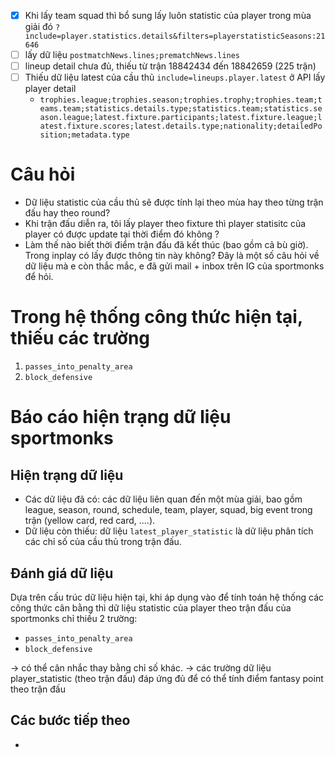  - [x] Khi lấy team squad thì bổ sung lấy luôn statistic của player trong mùa giải đó `?include=player.statistics.details&filters=playerstatisticSeasons:21646`
- [ ] lấy dữ liệu `postmatchNews.lines;prematchNews.lines`
- [ ] lineup detail chưa đủ, thiếu từ trận 18842434 đến 18842659 (225 trận)
- [ ] Thiếu dữ liệu latest của cầu thủ `include=lineups.player.latest` ở API lấy player detail
	- `trophies.league;trophies.season;trophies.trophy;trophies.team;teams.team;statistics.details.type;statistics.team;statistics.season.league;latest.fixture.participants;latest.fixture.league;latest.fixture.scores;latest.details.type;nationality;detailedPosition;metadata.type`


# Câu hỏi
- Dữ liệu statistic của cầu thủ sẽ được tính lại theo mùa hay theo từng trận đấu hay theo round?
- Khi trận đấu diễn ra, tôi lấy player theo fixture thì player statisitc của player có được update tại thời điểm đó không ?
- Làm thế nào biết thời điểm trận đấu đã kết thúc (bao gồm cả bù giờ). Trong inplay có lấy được thông tin này không?
Đây là một số câu hỏi về dữ liệu mà e còn thắc mắc, e đã gửi mail + inbox trên IG của sportmonks để hỏi.


# Trong hệ thống công thức hiện tại, thiếu các trường

 1. `passes_into_penalty_area`
 2. `block_defensive`
 
 # Báo cáo hiện trạng dữ liệu sportmonks
 ## Hiện trạng dữ liệu
- Các dữ liệu đã có: các dữ liệu liên quan đến một mùa giải, bao gồm league, season, round, schedule, team, player, squad, big event trong trận (yellow card, red card, ....). 
- Dữ liệu còn thiếu: dữ liệu `latest_player_statistic` là dữ liệu phân tích các chỉ số của cầu thủ trong trận đấu.
## Đánh giá dữ liệu
Dựa trên cấu trúc dữ liệu hiện tại, khi áp dụng vào để tính toán hệ thống các công thức cân bằng thì dữ liệu statistic của player theo trận đấu của sportmonks chỉ thiếu 2 trường:
- `passes_into_penalty_area`
- `block_defensive`

→ có thể cân nhắc thay bằng chỉ số khác.
→ các trường dữ liệu player_statistic (theo trận đấu) đáp ứng đủ để có thể tính điểm fantasy point theo trận đấu

## Các bước tiếp theo
- 


<!--stackedit_data:
eyJoaXN0b3J5IjpbNDY2NTc0MDM5LC0xOTE2Mzg0OTE2LC0xNT
kwMTY1MTI3LC0yMDg5MzYyMzQ4LC0yMDY4NTExMzUxLC0xMzQz
NDE4NTA4LDE0ODE0OTgyMTEsLTkxMDEwNzUyMywyMTE1OTI0Nz
UwLDU0MTMzNzA2OSw0NzU1NDI2NjQsNjQzMzgyOTg1LDM2MzI4
NDAyMCwxMzE3MzczODkxLDE4OTAxOTkwNDksMTIxOTY0NDI5OS
wxNzM0MDYyNTg4LDUzNDYwMzE5NywxNjI5NjMxMTQ3XX0=
-->